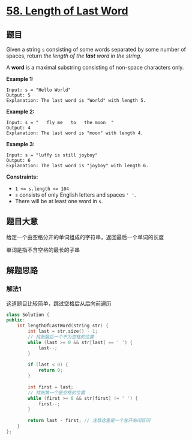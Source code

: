 # [58. Length of Last Word](https://leetcode.com/problems/length-of-last-word/)

## 题目

Given a string `s` consisting of some words separated by some number of spaces, return *the length of the **last** word in the string.*

A **word** is a maximal substring consisting of non-space characters only.

 

**Example 1:**

```
Input: s = "Hello World"
Output: 5
Explanation: The last word is "World" with length 5.
```

**Example 2:**

```
Input: s = "   fly me   to   the moon  "
Output: 4
Explanation: The last word is "moon" with length 4.
```

**Example 3:**

```
Input: s = "luffy is still joyboy"
Output: 6
Explanation: The last word is "joyboy" with length 6.
```

 

**Constraints:**

- `1 <= s.length <= 104`
- `s` consists of only English letters and spaces `' '`.
- There will be at least one word in `s`.

## 题目大意

给定一个由空格分开的单词组成的字符串，返回最后一个单词的长度

单词是指不含空格的最长的子串

## 解题思路

### 解法1

这道题目比较简单，跳过空格后从后向前遍历

``````c++
class Solution {
public:
    int lengthOfLastWord(string str) {
        int last = str.size() - 1;
        // 找到最后一个不为空格的位置
        while (last >= 0 && str[last] == ' ') {
            last--;
        }
        
        if (last < 0) {
            return 0;
        }
        
        int first = last;
        // 找到第一个是空格的位置
        while (first >= 0 && str[first] != ' ') {
            first--;
        }
        
        return last - first; // 注意这里是一个左开右闭区间
    }
};
``````

